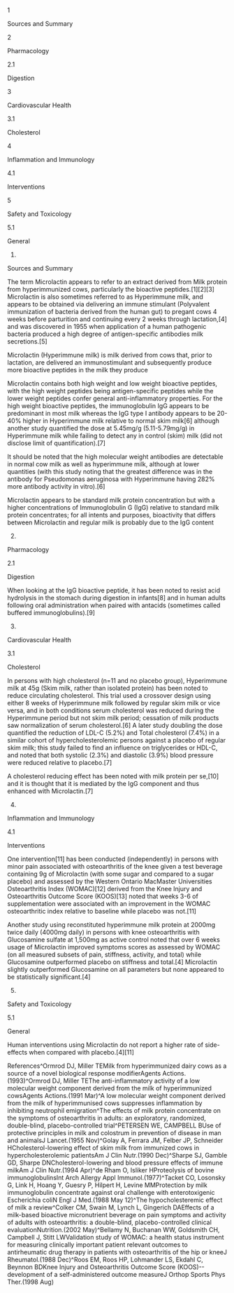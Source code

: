 1

Sources and Summary

2

Pharmacology

2.1

Digestion

3

Cardiovascular Health

3.1

Cholesterol

4

Inflammation and Immunology

4.1

Interventions

5

Safety and Toxicology

5.1

General

1.

Sources and Summary

The term Microlactin appears to refer to an extract derived from Milk protein from hyperimmunized cows, particularly the bioactive peptides.\[1]\[2]\[3] Microlactin is also sometimes referred to as Hyperimmune milk, and appears to be obtained via delivering an immune stimulant (Polyvalent immunization of bacteria derived from the human gut) to pregant cows 4 weeks before parturition and continuing every 2 weeks through lactation,\[4] and was discovered in 1955 when application of a human pathogenic bacteria produced a high degree of antigen\-specific antibodies milk secretions.\[5]


Microlactin (Hyperimmune milk) is milk derived from cows that, prior to lactation, are delivered an immunostimulant and subsequently produce more bioactive peptides in the milk they produce


Microlactin contains both high weight and low weight bioactive peptides, with the high weight peptides being antigen\-specific peptides while the lower weight peptides confer general anti\-inflammatory properties. For the high weight bioactive peptides, the immunoglobulin IgG appears to be predominant in most milk whereas the IgG type I antibody appears to be 20\-40% higher in Hyperimmune milk relative to normal skim milk\[6] although another study quantified the dose at 5\.45mg/g (5\.11\-5\.79mg/g) in Hyperimmune milk while failing to detect any in control (skim) milk (did not disclose limit of quantification).\[7]

It should be noted that the high molecular weight antibodies are detectable in normal cow milk as well as hyperimmune milk, although at lower quantities (with this study noting that the greatest difference was in the antibody for Pseudomonas aeruginosa with Hyperimmune having 282% more antibody activity in vitro).\[6]


Microlactin appears to be standard milk protein concentration but with a higher concentrations of Immunoglobulin G (IgG) relative to standard milk protein concentrates; for all intents and purposes, bioactivity that differs between Microlactin and regular milk is probably due to the IgG content


2.

Pharmacology

2.1

Digestion

When looking at the IgG bioactive peptide, it has been noted to resist acid hydrolysis in the stomach during digestion in infants\[8] and in human adults following oral administration when paired with antacids (sometimes called buffered immunoglobulins).\[9]

3.

Cardiovascular Health

3.1

Cholesterol

In persons with high cholesterol (n\=11 and no placebo group), Hyperimmune milk at 45g (Skim milk, rather than isolated protein) has been noted to reduce circulating cholesterol. This trial used a crossover design using either 8 weeks of Hyperimmune milk followed by regular skim milk or vice versa, and in both conditions serum cholesterol was reduced during the Hyperimmune period but not skim milk period; cessation of milk products saw normalization of serum cholesterol.\[6] A later study doubling the dose quantified the reduction of LDL\-C (5\.2%) and Total cholesterol (7\.4%) in a similar cohort of hypercholesterolemic persons against a placebo of regular skim milk; this study failed to find an influence on triglycerides or HDL\-C, and noted that both systolic (2\.3%) and diastolic (3\.9%) blood pressure were reduced relative to placebo.\[7]

A cholesterol reducing effect has been noted with milk protein per se,\[10] and it is thought that it is mediated by the IgG component and thus enhanced with Microlactin.\[7]

4.

Inflammation and Immunology

4.1

Interventions

One intervention\[11] has been conducted (independently) in persons with minor pain associated with osteoarthritis of the knee given a test beverage containing 9g of Microlactin (with some sugar and compared to a sugar placebo) and assessed by the Western Ontario MacMaster Universities Osteoarthritis Index (WOMAC)\[12] derived from the Knee Injury and Osteoarthritis Outcome Score (KOOS)\[13] noted that weeks 3\-6 of supplementation were associated with an improvement in the WOMAC osteoarthritic index relative to baseline while placebo was not.\[11]

Another study using reconstituted hyperimmune milk protein at 2000mg twice daily (4000mg daily) in persons with knee osteoarthritis with Glucosamine sulfate at 1,500mg as active control noted that over 6 weeks usage of Microlactin improved symptoms scores as assessed by WOMAC (on all measured subsets of pain, stiffness, activity, and total) while Glucosamine outperformed placebo on stiffness and total.\[4] Microlactin slightly outperformed Glucosamine on all parameters but none appeared to be statistically significant.\[4]

5.

Safety and Toxicology

5.1

General

Human interventions using Microlactin do not report a higher rate of side\-effects when compared with placebo.\[4]\[11]

References^Ormrod DJ, Miller TEMilk from hyperimmunized dairy cows as a source of a novel biological response modifierAgents Actions.(1993)^Ormrod DJ, Miller TEThe anti\-inflammatory activity of a low molecular weight component derived from the milk of hyperimmunized cowsAgents Actions.(1991 Mar)^A low molecular weight component derived from the milk of hyperimmunised cows suppresses inflammation by inhibiting neutrophil emigration^The effects of milk protein concentrate on the symptoms of osteoarthritis in adults: an exploratory, randomized, double\-blind, placebo\-controlled trial^PETERSEN WE, CAMPBELL BUse of protective principles in milk and colostrum in prevention of disease in man and animalsJ Lancet.(1955 Nov)^Golay A, Ferrara JM, Felber JP, Schneider HCholesterol\-lowering effect of skim milk from immunized cows in hypercholesterolemic patientsAm J Clin Nutr.(1990 Dec)^Sharpe SJ, Gamble GD, Sharpe DNCholesterol\-lowering and blood pressure effects of immune milkAm J Clin Nutr.(1994 Apr)^de Rham O, Isliker HProteolysis of bovine immunoglobulinsInt Arch Allergy Appl Immunol.(1977)^Tacket CO, Losonsky G, Link H, Hoang Y, Guesry P, Hilpert H, Levine MMProtection by milk immunoglobulin concentrate against oral challenge with enterotoxigenic Escherichia coliN Engl J Med.(1988 May 12)^The hypocholesteremic effect of milk a review^Colker CM, Swain M, Lynch L, Gingerich DAEffects of a milk\-based bioactive micronutrient beverage on pain symptoms and activity of adults with osteoarthritis: a double\-blind, placebo\-controlled clinical evaluationNutrition.(2002 May)^Bellamy N, Buchanan WW, Goldsmith CH, Campbell J, Stitt LWValidation study of WOMAC: a health status instrument for measuring clinically important patient relevant outcomes to antirheumatic drug therapy in patients with osteoarthritis of the hip or kneeJ Rheumatol.(1988 Dec)^Roos EM, Roos HP, Lohmander LS, Ekdahl C, Beynnon BDKnee Injury and Osteoarthritis Outcome Score (KOOS)\-\-development of a self\-administered outcome measureJ Orthop Sports Phys Ther.(1998 Aug)